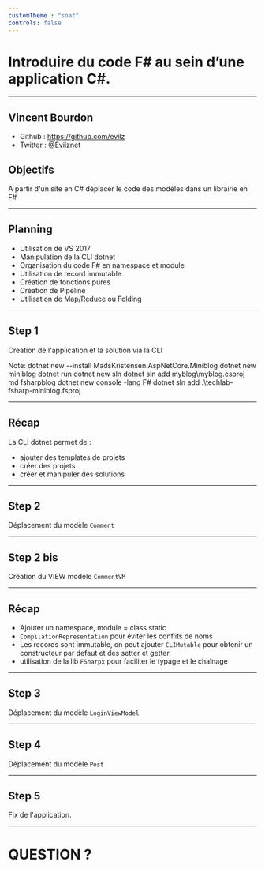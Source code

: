 ```yaml
---
customTheme : "soat"
controls: false
---
```


<!-- .slide: data-background="assets/soat-1.png" -->
# Introduire du code F# au sein d’une application C#.   

---

<!-- .slide: data-background="assets/soat-2.png" -->
## Vincent Bourdon

- <i class="fab fa-github"></i> Github : https://github.com/evilz
- <i class="fab fa-twitter"></i> Twitter : @Evilznet


<!-- .slide: data-background="assets/soat-2.png" -->
## Objectifs

A partir d'un site en C# déplacer le code des modèles dans un librairie en F#

---

<!-- .slide: data-background="assets/soat-2.png" -->
## Planning

- Utilisation de VS 2017
- Manipulation de la CLI dotnet
- Organisation du code F# en namespace et module
- Utilisation de record immutable
- Création de fonctions pures
- Création de Pipeline
- Utilisation de Map/Reduce ou Folding

---

<!-- .slide: data-background="assets/soat-2.png" -->
## Step 1

Creation de l'application et la solution via la CLI

Note:
dotnet new --install MadsKristensen.AspNetCore.Miniblog
dotnet new miniblog
dotnet run
dotnet new sln
dotnet sln add myblog\myblog.csproj
md fsharpblog
dotnet new console -lang F#
dotnet sln add .\techlab-fsharp-miniblog.fsproj

---

<!-- .slide: data-background="assets/soat-2.png" -->
## Récap

La CLI dotnet permet de :
- ajouter des templates de projets
- créer des projets
- créer et manipuler des solutions 


---

<!-- .slide: data-background="assets/soat-2.png" -->
## Step 2

Déplacement du modèle `Comment`


---

<!-- .slide: data-background="assets/soat-2.png" -->
## Step 2 bis

Création du VIEW modèle `CommentVM`

---

<!-- .slide: data-background="assets/soat-2.png" -->
## Récap

- Ajouter un namespace, module = class static
- `CompilationRepresentation` pour éviter les conflits de noms
- Les records sont immutable, on peut ajouter `CLIMutable` pour obtenir un constructeur par defaut et des setter et getter.
- utilisation de la lib `FSharpx` pour faciliter le typage et le chaînage 


---

<!-- .slide: data-background="assets/soat-2.png" -->
## Step 3

Déplacement du modèle `LoginViewModel`


---

<!-- .slide: data-background="assets/soat-2.png" -->
## Step 4

Déplacement du modèle `Post`


---

<!-- .slide: data-background="assets/soat-2.png" -->
## Step 5

Fix de l'application.

---

<!-- .slide: data-background="assets/soat-1.png" -->
# QUESTION ?

